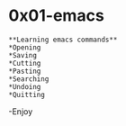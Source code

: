 # 0x01-emacs

~~~
**Learning emacs commands**
*Opening
*Saving
*Cutting
*Pasting
*Searching
*Undoing
*Quitting
~~~
-Enjoy